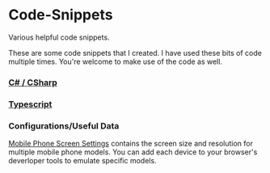 # Code-Snippets
Various helpful code snippets.

These are some code snippets that I created. I have used these bits of code multiple times. You're welcome to make use of the code as well.

### [C# / CSharp](https://github.com/ChadESmith42/Code-Snippets/blob/master/cSharp/CSharp_README.md)
### [Typescript](https://github.com/ChadESmith42/Code-Snippets/blob/master/typescript/README.md)

### Configurations/Useful Data
[Mobile Phone Screen Settings](https://github.com/ChadESmith42/Code-Snippets/blob/master/mobile-device-emulation.md) contains the screen size and resolution for multiple mobile phone models. You can add each device to your browser's deverloper tools to emulate specific models.
